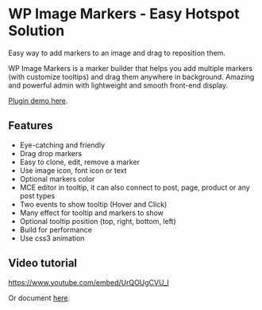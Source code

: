 # WP Image Markers - Easy Hotspot Solution

Easy way to add markers to an image and drag to reposition them.

WP Image Markers is a marker builder that helps you add multiple markers (with customize tooltips) and drag them anywhere in background.
Amazing and powerful admin with lightweight and smooth front-end display.

[Plugin demo here](demo.awethemes.com/wp-image-markers/).

## Features

- Eye-catching and friendly
- Drag drop markers
- Easy to clone, edit, remove a marker 
- Use image icon, font icon or text
- Optional markers color
- MCE editor in tooltip, it can also connect to post, page, product or any post types
- Two events to show tooltip (Hover and Click)
- Many effect for tooltip and markers to show
- Optional tooltip position (top, right, bottom, left)
- Build for performance
- Use css3 animation

## Video tutorial

https://www.youtube.com/embed/UrQOUgCVU_I

Or document [here](http://docs.awethemes.com/wp-image-markers/).